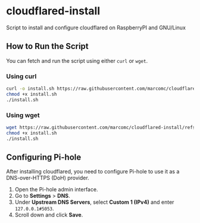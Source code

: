 # cloudflared-install

Script to install and configure cloudflared on RaspberryPI and GNU/Linux

## How to Run the Script

You can fetch and run the script using either `curl` or `wget`.

### Using curl

```sh
curl -o install.sh https://raw.githubusercontent.com/marcomc/cloudflared-install/refs/heads/main/cloudflared-install.sh
chmod +x install.sh
./install.sh
```

### Using wget

```sh
wget https://raw.githubusercontent.com/marcomc/cloudflared-install/refs/heads/main/cloudflared-install.sh
chmod +x install.sh
./install.sh
```

## Configuring Pi-hole

After installing cloudflared, you need to configure Pi-hole to use it as a DNS-over-HTTPS (DoH) provider.

1. Open the Pi-hole admin interface.
2. Go to **Settings** > **DNS**.
3. Under **Upstream DNS Servers**, select **Custom 1 (IPv4)** and enter `127.0.0.1#5053`.
4. Scroll down and click **Save**.
